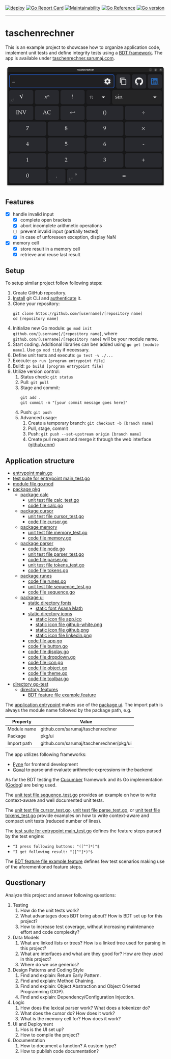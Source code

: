 [![deploy](https://github.com/sarumaj/edu-taschenrechner/actions/workflows/deploy.yml/badge.svg)](https://github.com/sarumaj/edu-taschenrechner/actions/workflows/deploy.yml)
[![Go Report Card](https://goreportcard.com/badge/github.com/sarumaj/edu-taschenrechner)](https://goreportcard.com/report/github.com/sarumaj/edu-taschenrechner)
[![Maintainability](https://api.codeclimate.com/v1/badges/7892a10c0883ff8bbe71/maintainability)](https://codeclimate.com/github/sarumaj/edu-taschenrechner/maintainability)
[![Go Reference](https://pkg.go.dev/badge/github.com/sarumaj/edu-taschenrechner.svg)](https://pkg.go.dev/github.com/sarumaj/edu-taschenrechner)
[![Go version](https://img.shields.io/github/go-mod/go-version/sarumaj/edu-taschenrechner?logo=go&label=&labelColor=gray)](https://go.dev)

---

# taschenrechner

This is an example project to showcase how to organize application code, implement unit tests and define integrity tests using a [BDT framework](https://www.loadmill.com/blog/behavior-driven-testing-the-complete-guide-to-bdt-automation). The app is available under [taschenrechner.sarumaj.com](https://taschenrechner.sarumaj.com).

![Application screenshot](assets/demo.png)

## Features

- [x] handle invalid input
  - [x] complete open brackets
  - [x] abort incomplete arithmetic operations
  - [ ] prevent invalid input (partially tested)
  - [x] in case of unforeseen exception, display NaN
- [x] memory cell
  - [x] store result in a memory cell
  - [x] retrieve and reuse last result

## Setup

To setup similar project follow following steps:

1. Create GitHub repository.
2. [Install](https://github.com/git-guides/install-git) git CLI and [authenticate](https://docs.github.com/en/authentication/keeping-your-account-and-data-secure/about-authentication-to-github) it.
3. Clone your repository:
   ```
   git clone https://github.com/[username]/[repository name]
   cd [repository name]
   ```
4. Initialize new Go module: `go mod init github.com/[username]/[repository name]`, where `github.com/[username]/[repository name]` will be your module name.
5. Start coding. Additional libraries can ben added using `go get [module name]`. Use `go mod tidy` if necessary.
6. Define unit tests and execute: `go test -v ./...`
7. Execute: `go run [program entrypoint file]`
8. Build: `go build [program entrypoint file]`
9. Utilize version control:
   1. Status check: `git status`
   2. Pull: `git pull`
   3. Stage and commit:
      ```
      git add .
      git commit -m "[your commit message goes here]"
      ```
   4. Push: `git push`
   5. Advanced usage:
      1. Create a temporary branch: `git checkout -b [branch name]`
      2. Pull, stage, commit
      3. Push: `git push --set-upstream origin [branch name]`
      4. Create pull request and merge it through the web interface ([github.com](github.com))

## Application structure

- [entrypoint main.go](main.go)
- [test suite for entrypoint main_test.go](main_test.go)
- [module file go.mod](go.mod)
- [package pkg](pkg)
  - [package calc](pkg/calc)
    - [unit test file calc_test.go](pkg/calc/calc_test.go)
    - [code file calc.go](pkg/calc/calc.go)
  - [package cursor](pkg/cursor)
    - [unit test file cursor_test.go](pkg/cursor/cursor_test.go)
    - [code file cursor.go](pkg/cursor/cursor.go)
  - [package memory](pkg/memory)
    - [unit test file memory_test.go](pkg/memory/memory_test.go)
    - [code file memory.go](pkg/memory/memory.go)
  - [package parser](pkg/parser)
    - [code file node.go](pkg/parser/node.go)
    - [unit test file parser_test.go](pkg/parser/parser_test.go)
    - [code file parser.go](pkg/parser/parser.go)
    - [unit test file tokens_test.go](pkg/parser/tokens_test.go)
    - [code file tokens.go](pkg/parser/tokens.go)
  - [package runes](pkg/runes)
    - [code file runes.go](pkg/runes/runes.go)
    - [unit test file sequence_test.go](pkg/runes/sequence_test.go)
    - [code file sequence.go](pkg/runes/sequence.go)
  - [package ui](pkg/ui)
    - [static directory fonts](pkg/ui/fonts)
      - [static font Asana Math](pkg/ui/fonts/Asana-Math.otf)
    - [static directory icons](pkg/ui/icons)
      - [static icon file app.ico](pkg/ui/icons/app.ico)
      - [static icon file github-white.png](pkg/ui/icons/github-white.png)
      - [static icon file github.png](pkg/ui/icons/github.png)
      - [static icon file linkedin.png](pkg/ui/icons/linkedin.png)
    - [code file app.go](pkg/ui/app.go)
    - [code file button.go](pkg/ui/button.go)
    - [code file display.go](pkg/ui/display.go)
    - [code file dropdown.go](pkg/ui/dropdown.go)
    - [code file icon.go](pkg/ui/icon.go)
    - [code file object.go](pkg/ui/object.go)
    - [code file theme.go](pkg/ui/theme.go)
    - [code file toolbar.go](pkg/ui/toolbar.go)
- [directory go-test](go-test)
  - [directory features](go-test/features)
    - [BDT feature file example.feature](go-test/features/example.feature)

The [application entrypoint](main.go) makes use of the [package ui](pkg/ui). The import path is always the module name followed by the package path, e.g.

| Property    | Value                                    |
| ----------- | ---------------------------------------- |
| Module name | github.com/sarumaj/taschenrechner        |
| Package     | pkg/ui                                   |
| Import path | github.com/sarumaj/taschenrechner/pkg/ui |

The app utilizes following frameworks:

- [Fyne](https://fyne.io) for frontend development
- ~~[Goval](github.com/maja42/goval) to parse and evaluate arithmetic expressions in the backend~~

As for the BDT testing the [Cucumber](https://cucumber.io) framework and its Go implementation ([Godog](https://github.com/cucumber/godog)) are being used.

The [unit test file sequence_test.go](pkg/runes/sequence_test.go) provides an example on how to write context-aware and well documented unit tests.

The [unit test file cursor_test.go](pkg/cursor/cursor_test.go), [unit test file parse_test.go](pkg/parser/parse_test.go), or [unit test file tokens_test.go](pkg/parser/tokens_test.go) provide examples on how to write context-aware and compact unit tests (reduced number of lines).

The [test suite for entrypoint main_test.go](main_test.go) defines the feature steps parsed by the test engine:

- `^I press following buttons: "([^"]*)"$`
- `^I get following result: "([^"]*)"$`

The [BDT feature file example.feature](go-test/features/example.feature) defines few test scenarios making use of the aforementioned feature steps.

## Questionary

Analyze this project and answer following questions:

1. Testing
   1. How do the unit tests work?
   2. What advantages does BDT bring about? How is BDT set up for this project?
   3. How to increase test coverage, without increasing maintenance effort and code complexity?
2. Data Models
   1. What are linked lists or trees? How is a linked tree used for parsing in this project?
   2. What are interfaces and what are they good for? How are they used in this project?
   3. Where do we use generics?
3. Design Patterns and Coding Style
   1. Find and explain: Return Early Pattern.
   2. Find and explain: Method Chaining.
   3. Find and explain: Object Abstraction and Object Oriented Programming (OOP).
   4. Find and explain: Dependency/Configuration Injection.
4. Logic
   1. How does the lexical parser work? What does a tokenizer do?
   2. What does the cursor do? How does it work?
   3. What is the memory cell for? How does it work?
5. UI and Deployment
   1. Hos is the UI set up?
   2. How to compile the project?
6. Documentation
   1. How to document a function? A custom type?
   2. How to publish code documentation?
